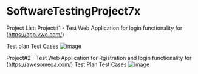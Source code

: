 # SoftwareTestingProject7x
Project List:
Project#1 - Test Web Application for login functionality for (https://app.vwo.com/)

Test plan
Test Cases
![image](https://github.com/user-attachments/assets/ef639040-0a12-40a7-91cf-d364ffa5d8ef)

Project#2 - Test Web Application for Rgistration and login functionality for (https://awesomeqa.com/)
Test Plan
Test Cases
![image](https://github.com/user-attachments/assets/62437e07-e726-4e00-9c51-26dfab110958)
